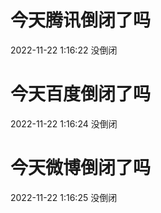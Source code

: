 # 今天腾讯倒闭了吗

2022-11-22 1:16:22 没倒闭

# 今天百度倒闭了吗

2022-11-22 1:16:24 没倒闭

# 今天微博倒闭了吗

2022-11-22 1:16:25 没倒闭

